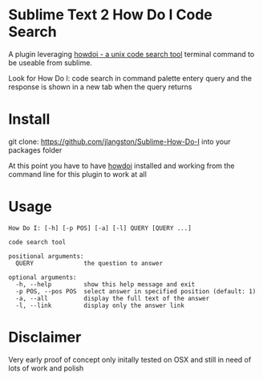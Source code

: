 # Sublime Text 2 How Do I Code Search

A plugin leveraging [howdoi - a unix code search tool](https://github.com/gleitz/howdoi) terminal command to be useable from sublime.

Look for How Do I: code search in command palette entery query and the response is shown in a new tab when the query returns

# Install
git clone: https://github.com/jlangston/Sublime-How-Do-I into your packages folder

At this point you have to have [howdoi](https://github.com/gleitz/howdoi) installed and working from the command line for this plugin to work at all


# Usage

    How Do I: [-h] [-p POS] [-a] [-l] QUERY [QUERY ...]

    code search tool

    positional arguments:
      QUERY              the question to answer

    optional arguments:
      -h, --help         show this help message and exit
      -p POS, --pos POS  select answer in specified position (default: 1)
      -a, --all          display the full text of the answer
      -l, --link         display only the answer link

# Disclaimer

Very early proof of concept only initally tested on OSX and still in need of lots of work and polish

